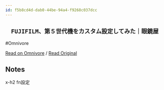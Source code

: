 ```yaml
---
id: f5b8cd4d-dab0-44be-94a4-f9268c037dcc
---
```


## `　FUJIFILM、第５世代機をカスタム設定してみた｜眼鏡屋`
#Omnivore

[Read on Omnivore](https://omnivore.app/me/https-note-com-yuuyake-yoakemae-n-n-0615-b-91-e-0033-1906ec14544) / [Read Original](https://note.com/yuuyake_yoakemae/n/n0615b91e0033)

## Notes

x-h2 fn設定


